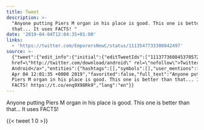 ```yaml
---
title: Tweet
description: >-
  "Anyone putting Piers M organ in his place is good. This one is better than
  that... It uses FACTS! "
date: '2019-04-04T12:04:35+01:00'
links:
  - 'https://twitter.com/EmporersNewC/status/1113547733300842497'
source: >-
  {"tweet":{"edit_info":{"initial":{"editTweetIds":["1113773608453705728"],"editableUntil":"2019-04-04T13:01:35.825Z","editsRemaining":"5","isEditEligible":true}},"retweeted":false,"source":"<a
  href=\"http://twitter.com/download/android\" rel=\"nofollow\">Twitter for
  Android</a>","entities":{"hashtags":[],"symbols":[],"user_mentions":[],"urls":[{"url":"https://t.co/enq9X98Rk9","expanded_url":"https://twitter.com/EmporersNewC/status/1113547733300842497","display_url":"twitter.com/EmporersNewC/s…","indices":["98","121"]}]},"display_text_range":["0","121"],"favorite_count":"1","id_str":"1113773608453705728","truncated":false,"retweet_count":"0","id":"1113773608453705728","possibly_sensitive":false,"created_at":"Thu
  Apr 04 12:01:35 +0000 2019","favorited":false,"full_text":"Anyone putting
  Piers M organ in his place is good. This one is better than that... It uses
  FACTS! https://t.co/enq9X98Rk9","lang":"en"}}
---
```

Anyone putting Piers M organ in his place is good. This one is better than that... It uses FACTS! 
    
{{< tweet 1 0 >}}
    
